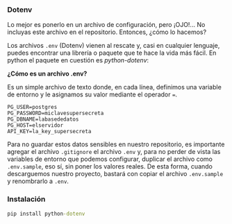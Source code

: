 ### Dotenv

Lo mejor es ponerlo en un archivo de configuración, pero ¡OJO!... No incluyas este archivo en el repositorio. Entonces, ¿cómo lo hacemos?

Los archivos `.env` (Dotenv) vienen al rescate y, casi en cualquier lenguaje, puedes encontrar una librería o paquete que te hace la vida más fácil. En python el paquete en cuestión es *python-dotenv*:

**¿Cómo es un archivo .env?**

Es un simple archivo de texto donde, en cada línea, definimos una variable de entorno y le asignamos su valor mediante el operador `=`.

```
PG_USER=postgres
PG_PASSWORD=miclavesupersecreta
PG_DBNAME=labasededatos
PG_HOST=elservidor
API_KEY=la_key_supersecreta
```

Para no guardar estos datos sensibles en nuestro repositorio, es importante agregar el archivo `.gitignore` el archivo `.env` y, para no perder de vista las variables de entorno que podemos configurar, duplicar el archivo como `.env.sample`, eso sí, sin poner los valores reales. De esta forma, cuando descarguemos nuestro proyecto, bastará con copiar el archivo `.env.sample` y renombrarlo a `.env`.


### Instalación

```cmd
pip install python-dotenv
```
